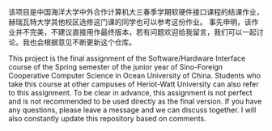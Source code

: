 该项目是中国海洋大学中外合作计算机大三春季学期软硬件接口课程的结课作业，赫瑞瓦特大学其他校区选修这门课的同学也可以参考这份作业。
事先申明，该作业并不完美，不建议直接用作最终版本，若有问题欢迎给我留言，我们可以一起讨论。我也会根据意见不断更新这个仓库。

This project is the final assignment of the Software/Hardware Interface course of the Spring semester of the junior year of Sino-Foreign Cooperative Computer Science in Ocean University of China. 
Students who take this course at other campuses of Heriot-Watt University can also refer to this assignment. 
To be clear in advance, this assignment is not perfect and is not recommended to be used directly as the final version. If you have any questions, please leave a message and we can discuss together.
I will also constantly update this repository based on comments.
